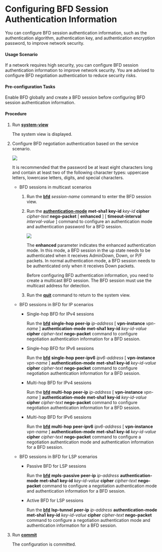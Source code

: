 Configuring BFD Session Authentication Information
==================================================

You can configure BFD session authentication information, such as the authentication algorithm, authentication key, and authentication encryption password, to improve network security.

#### Usage Scenario

If a network requires high security, you can configure BFD session authentication information to improve network security. You are advised to configure BFD negotiation authentication to reduce security risks.


#### Pre-configuration Tasks

Enable BFD globally and create a BFD session before configuring BFD session authentication information.


#### Procedure

1. Run [**system-view**](cmdqueryname=system-view)
   
   
   
   The system view is displayed.
2. Configure BFD negotiation authentication based on the service scenario.
   
   ![](../../../../public_sys-resources/note_3.0-en-us.png) 
   
   It is recommended that the password be at least eight characters long and contain at least two of the following character types: uppercase letters, lowercase letters, digits, and special characters.
   
   
   
   * BFD sessions in multicast scenarios
     
     1. Run the [**bfd**](cmdqueryname=bfd) *session-name* command to enter the BFD session view.
     2. Run the [**authentication-mode**](cmdqueryname=authentication-mode) **met-sha1** **key-id** *key-id* **cipher** *cipher-text* **nego-packet** [ **enhanced** ] [ **timeout-interval** *interval-value* ] command to configure an authentication mode and authentication password for a BFD session.
        
        ![](../../../../public_sys-resources/note_3.0-en-us.png) 
        
        The **enhanced** parameter indicates the enhanced authentication mode. In this mode, a BFD session in the up state needs to be authenticated when it receives AdminDown, Down, or P/F packets. In normal authentication mode, a BFD session needs to be authenticated only when it receives Down packets.
        
        Before configuring BFD authentication information, you need to create a multicast BFD session. The BFD session must use the multicast address for detection.
     3. Run the [**quit**](cmdqueryname=quit) command to return to the system view.
   * BFD sessions in BFD for IP scenarios
     
     + Single-hop BFD for IPv4 sessions
       
       Run the [**bfd**](cmdqueryname=bfd) **single-hop** **peer-ip** *ip-address* [ **vpn-instance** *vpn-name* ] **authentication-mode** **met-sha1** **key-id** *key-id-value* **cipher** *cipher-text* **nego-packet** command to configure negotiation authentication information for a BFD session.
     + Single-hop BFD for IPv6 sessions
       
       Run the [**bfd**](cmdqueryname=bfd) **single-hop** **peer-ipv6** *ipv6-address* [ **vpn-instance** *vpn-name* ] **authentication-mode** **met-sha1** **key-id** *key-id-value* **cipher** *cipher-text* **nego-packet** command to configure negotiation authentication information for a BFD session.
     + Multi-hop BFD for IPv4 sessions
       
       Run the [**bfd**](cmdqueryname=bfd) **multi-hop** **peer-ip** *ip-address* [ **vpn-instance** *vpn-name* ] **authentication-mode** **met-sha1** **key-id** *key-id-value* **cipher** *cipher-text* **nego-packet** command to configure negotiation authentication information for a BFD session.
     + Multi-hop BFD for IPv6 sessions
       
       Run the [**bfd**](cmdqueryname=bfd) **multi-hop** **peer-ipv6** *ipv6-address* [ **vpn-instance** *vpn-name* ] **authentication-mode** **met-sha1** **key-id** *key-id-value* **cipher** *cipher-text* **nego-packet** command to configure a negotiation authentication mode and authentication information for a BFD session.
   * BFD sessions in BFD for LSP scenarios
     
     + Passive BFD for LSP sessions
       
       Run the [**bfd**](cmdqueryname=bfd) **mpls-passive** **peer-ip** *ip-address* **authentication-mode** **met-sha1** **key-id** *key-id-value* **cipher** *cipher-text* **nego-packet** command to configure a negotiation authentication mode and authentication information for a BFD session.
     + Active BFD for LSP sessions
       
       Run the [**bfd**](cmdqueryname=bfd) **lsp-tunnel** **peer-ip** *ip-address* **authentication-mode** **met-sha1** **key-id** *key-id-value* **cipher** *cipher-text* **nego-packet** command to configure a negotiation authentication mode and authentication information for a BFD session.
3. Run [**commit**](cmdqueryname=commit)
   
   
   
   The configuration is committed.